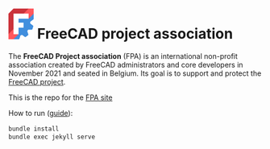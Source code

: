 # <img src="images/logos/FreeCAD-symbol.svg" style="width:10%;" /> FreeCAD project association

The **FreeCAD Project association** (FPA) is an international non-profit association created by FreeCAD administrators and core developers in November 2021 and seated in Belgium. Its goal is to support and protect the [FreeCAD project](https://freecad.org). 

This is the repo for the [FPA site](https://fpa.freecad.org)

How to run ([guide](https://docs.github.com/en/pages/setting-up-a-github-pages-site-with-jekyll/testing-your-github-pages-site-locally-with-jekyll)):
```
bundle install
bundle exec jekyll serve
```

